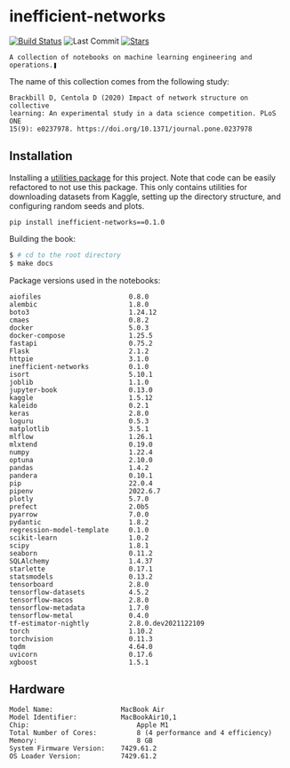 # inefficient-networks

[![Build Status](https://img.shields.io/endpoint.svg?url=https%3A%2F%2Factions-badge.atrox.dev%2Fparticle1331%2Finefficient-networks%2Fbadge%3Fref%3Dmaster&label=build&logo=none)](https://actions-badge.atrox.dev/particle1331/inefficient-networks/goto?ref=master)
![Last Commit](https://img.shields.io/github/last-commit/particle1331/inefficient-networks/master)
[![Stars](https://img.shields.io/github/stars/particle1331/inefficient-networks?style=social)](https://github.com/particle1331/inefficient-networks)

```text
A collection of notebooks on machine learning engineering and operations.❚
```


The name of this collection comes from the following study:


```text
Brackbill D, Centola D (2020) Impact of network structure on collective 
learning: An experimental study in a data science competition. PLoS ONE 
15(9): e0237978. https://doi.org/10.1371/journal.pone.0237978
```


## Installation

Installing a [utilities package](https://github.com/particle1331/inefficient-networks/tree/master/src) for this project. Note that code can be easily refactored to not use this package. This only contains utilities for downloading datasets from Kaggle, setting up the directory structure, and configuring random seeds and plots.


```text
pip install inefficient-networks==0.1.0
```

Building the book:

```bash
$ # cd to the root directory
$ make docs
```

Package versions used in the notebooks:
```text
aiofiles                      0.8.0
alembic                       1.8.0
boto3                         1.24.12
cmaes                         0.8.2
docker                        5.0.3
docker-compose                1.25.5
fastapi                       0.75.2
Flask                         2.1.2
httpie                        3.1.0
inefficient-networks          0.1.0
isort                         5.10.1
joblib                        1.1.0
jupyter-book                  0.13.0
kaggle                        1.5.12
kaleido                       0.2.1
keras                         2.8.0
loguru                        0.5.3
matplotlib                    3.5.1
mlflow                        1.26.1
mlxtend                       0.19.0
numpy                         1.22.4
optuna                        2.10.0
pandas                        1.4.2
pandera                       0.10.1
pip                           22.0.4
pipenv                        2022.6.7
plotly                        5.7.0
prefect                       2.0b5
pyarrow                       7.0.0
pydantic                      1.8.2
regression-model-template     0.1.0
scikit-learn                  1.0.2
scipy                         1.8.1
seaborn                       0.11.2
SQLAlchemy                    1.4.37
starlette                     0.17.1
statsmodels                   0.13.2
tensorboard                   2.8.0
tensorflow-datasets           4.5.2
tensorflow-macos              2.8.0
tensorflow-metadata           1.7.0
tensorflow-metal              0.4.0
tf-estimator-nightly          2.8.0.dev2021122109
torch                         1.10.2
torchvision                   0.11.3
tqdm                          4.64.0
uvicorn                       0.17.6
xgboost                       1.5.1
```



## Hardware

```text
Model Name:	                MacBook Air
Model Identifier:	        MacBookAir10,1
Chip:                           Apple M1
Total Number of Cores:          8 (4 performance and 4 efficiency)
Memory:                         8 GB
System Firmware Version:	7429.61.2
OS Loader Version:	        7429.61.2
```
